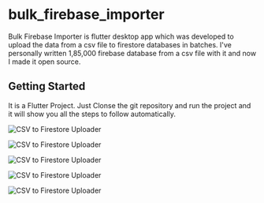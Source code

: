 # bulk_firebase_importer

Bulk Firebase Importer is flutter desktop app which was developed to upload the data from a csv file to firestore databases in batches. I've personally written 1,85,000 firebase database from a csv file with it and now I made it open source.

## Getting Started

It is a Flutter Project. Just Clonse the git repository and run the project and it will show you all the steps to follow automatically.

![CSV to Firestore Uploader](https://github.com/imshobhitbajpai/bulk_firestore_importer/blob/main/screenshots/Screenshot%202024-06-08%20at%2012.48.07%E2%80%AFAM.png?raw=true)


![CSV to Firestore Uploader](https://github.com/imshobhitbajpai/bulk_firestore_importer/blob/main/screenshots/Screenshot%202024-06-08%20at%2012.51.19%E2%80%AFAM.png?raw=true)


![CSV to Firestore Uploader](https://github.com/imshobhitbajpai/bulk_firestore_importer/blob/main/screenshots/Screenshot%202024-06-23%20at%204.12.55%E2%80%AFAM.png?raw=true)


![CSV to Firestore Uploader](https://github.com/imshobhitbajpai/bulk_firestore_importer/blob/main/screenshots/Screenshot%202024-06-08%20at%2012.47.09%E2%80%AFAM.png?raw=true)


![CSV to Firestore Uploader](https://github.com/imshobhitbajpai/bulk_firestore_importer/blob/main/screenshots/Screenshot%202024-06-08%20at%2012.46.57%E2%80%AFAM.png?raw=true)


